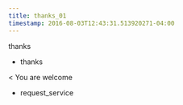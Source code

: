 ```yaml
---
title: thanks_01
timestamp: 2016-08-03T12:43:31.513920271-04:00
---
```


thanks
* thanks

< You are welcome
* request_service
